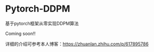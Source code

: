 # Pytorch-DDPM
基于pytorch框架从零实现DDPM算法

Coming soon!!

详细的介绍可参考本人博客：https://zhuanlan.zhihu.com/p/617895786
